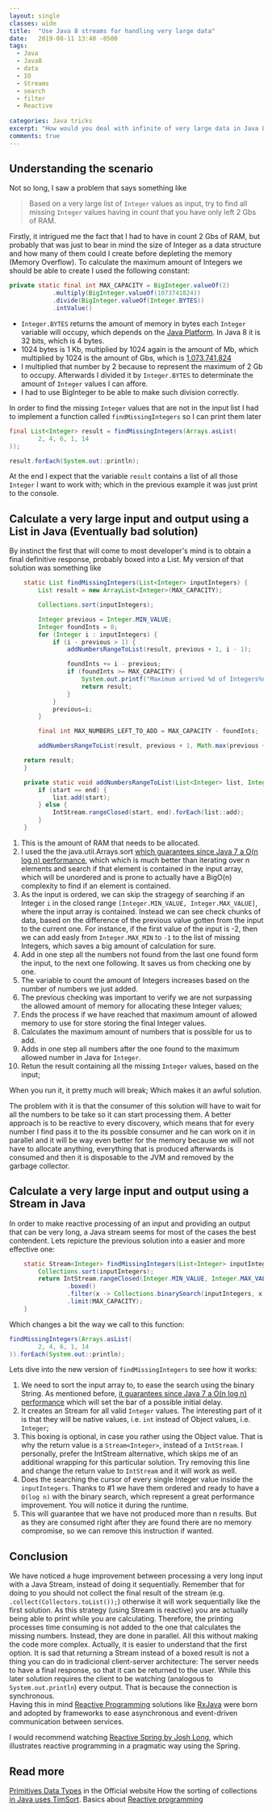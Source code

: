 ```yaml
---
layout: single
classes: wide
title:  "Use Java 8 streams for handling very large data"
date:   2019-08-11 13:40 -0500
tags:
  - Java
  - Java8
  - data
  - IO
  - Streams
  - search
  - filter
  - Reactive
 
categories: Java tricks
excerpt: "How would you deal with infinite of very large data in Java 8+ without breaking the CPU? Let's see the way I would do it."
comments: true
---
```


## Understanding the scenario

 Not so long, I saw a problem that says something like

 > Based on a very large list of `Integer` values as input, try to find all missing `Integer` values having in count that you have only left 2 Gbs of RAM.

Firstly, it intrigued me the fact that I had to have in count 2 Gbs of RAM, but probably that was just to bear in mind the size of Integer as a data structure and how many of them could I create before depleting the memory (Memory Overflow). To calculate the maximum amount of Integers we should be able to create I used the following constant:

```java
private static final int MAX_CAPACITY = BigInteger.valueOf(2)
            .multiply(BigInteger.valueOf(1073741824))
            .divide(BigInteger.valueOf(Integer.BYTES))
            .intValue()
```

- `Integer.BYTES` returns the amount of memory in bytes each `Integer` variable will occupy, which depends on the [Java Platform][1]. In Java 8 it is 32 bits, which is 4 bytes.
- 1024 bytes is 1 Kb, multiplied by 1024 again is the amount of Mb, which multiplied by 1024 is the amount of Gbs, which is [1,073,741,824](https://www.gbmb.org/gb-to-mb)
- I multiplied that number by 2 because to represent the maximum of 2 Gb to occupy. Afterwards I divided it by `Integer.BYTES` to determinate the amount of `Integer` values I can affore.
- I had to use BigInteger to be able to make such division correctly.

In order to find the missing `Integer` values that are not in the input list I had to implement a function called `findMissingIntegers` so I can print them later

```java
final List<Integer> result = findMissingIntegers(Arrays.asList(
        2, 4, 6, 1, 14
));

result.forEach(System.out::println);
```

At the end I expect that the variable `result` contains a list of all those `Integer` I want to work with; which in the previous example it was just print to the console.

## Calculate a very large input and output using a List in Java (Eventually bad solution)

By instinct the first that will come to most developer's mind is to obtain a final definitive response, probably boxed into a List.
My version of that solution was something like

```java
    static List findMissingIntegers(List<Integer> inputIntegers) {
        List result = new ArrayList<Integer>(MAX_CAPACITY);                                     #1

        Collections.sort(inputIntegers);                                                        #2    

        Integer previous = Integer.MIN_VALUE;
        Integer foundInts = 0;
        for (Integer i : inputIntegers) {
            if (i - previous > 1) {                                                             #3
                addNumbersRangeToList(result, previous + 1, i - 1);                             #4

                foundInts += i - previous;                                                      #5
                if (foundInts >= MAX_CAPACITY) {                                                #6
                    System.out.printf("Maximum arrived %d of Integers%n", foundInts);
                    return result;                                                              #7
                }
            }
            previous=i;
        }

        final int MAX_NUMBERS_LEFT_TO_ADD = MAX_CAPACITY - foundInts;                           #8

        addNumbersRangeToList(result, previous + 1, Math.max(previous + MAX_NUMBERS_LEFT_TO_ADD, Integer.MAX_VALUE)); #9

    return result;                                                                              #10
    }

    private static void addNumbersRangeToList(List<Integer> list, Integer start, Integer end) {
        if (start == end) {
            list.add(start);
        } else {
            IntStream.rangeClosed(start, end).forEach(list::add);
        }
    }
```

1. This is the amount of RAM that needs to be allocated.
2. I used the the java.util.Arrays.sort [which guarantees since Java 7 a O(n log n) performance][2], which which is much better than iterating over n elements and search if that element is contained in the input array, which will be unordered and is prone to actually have a BigO(n) complexity to find if an element is contained.
3. As the input is ordered, we can skip the stragegy of searching if an Integer `i` in the closed range `[Integer.MIN_VALUE, Integer.MAX_VALUE]`, where the input array is contained. Instead we can see check chunks of data, based on the difference of the previous value gotten from the input to the current one. For instance, if the first value of the input is -2, then we can add easly from `Integer.MAX_MIN` to `-1` to the list of missing Integers, which saves a big amount of calculation for sure.
4. Add in one step all the numbers not found from the last one found form the input, to the next one following. It saves us from checking one by one.
5. The variable to count the amount of Integers increases based on the number of numbers we just added.
6. The previous checking was important to verify we are not surpassing the allowed amount of memory for allocating these Integer values;
7. Ends the process if we have reached that maximum amount of allowed memory to use for store storing the final Integer values.
8. Calculates the maximum amount of numbers that is possible for us to add.
9. Adds in one step all numbers after the one found to the maximum allowed number in Java for `Integer`.
10. Retun the result containing all the missing `Integer` values, based on the input;

When you run it, it pretty much will break; Which makes it an awful solution.

The problem with it is that the consumer of this solution will have to wait for all the numbers to be take so it can start processing them.
A better approach is to be reactive to every discovery, which means that for every number I find pass it to the its possible consumer and he can
 work on it in parallel and it will be way even better for the memory because we will not have to allocate anything, everything that is produced
 afterwards is consumed and then it is disposable to the JVM and removed by the garbage collector.

## Calculate a very large input and output using a Stream in Java

In order to make reactive processing of an input and providing an output that can be very long, a Java stream seems for most of the cases
the best contendent. Lets repicture the previous solution into a easier and more effective one:

```java
    static Stream<Integer> findMissingIntegers(List<Integer> inputIntegers) {
        Collections.sort(inputIntegers);                                                #1
        return IntStream.rangeClosed(Integer.MIN_VALUE, Integer.MAX_VALUE)              #2
                .boxed()                                                                #3
                .filter(x -> Collections.binarySearch(inputIntegers, x) < 0)            #4
                .limit(MAX_CAPACITY);                                                   #5
    }
```

Which changes a bit the way we call to this function:

```java
findMissingIntegers(Arrays.asList(
        2, 4, 6, 1, 14
)).forEach(System.out::println);

```

Lets dive into the new version of `findMissingIntegers` to see how it works:

1. We need to sort the input array to, to ease the search using the binary String. As mentioned before, [it guarantees since Java 7 a O(n log n) performance][2]
which will set the bar of a possible initial delay.
2. It creates an Stream for all valid `Integer` values. The interesting part of it is that they will be native values, i.e. `int` instead of Object values,
i.e. `Integer`;
3. This boxing is optional, in case you rather using the Object value. That is why the return value is a `Stream<Integer>`, instead of a `IntStream`. I personally,
prefer the IntStream alternative, which skips me of an additional wrapping for this particular solution. Try removing this line and change the return value to
`IntStream` and it will work as well.
4. Does the searching the cursor of every single Integer value inside the `inputIntegers`. Thanks to #1 we have them ordered and ready to have a `O(log n)` with
the binary search, which represent a great performance improvement. You will notice it during the runtime.
5. This will guarantee that we have not produced more than n results. But as they are consumed right after they are found there are no memory compromise, so we
can remove this instruction if wanted.

## Conclusion

We have noticed a huge improvement between processing a very long input with a Java Stream, instead of doing it sequentially. Remember that for doing to you should not collect the final result of the stream (e.g. `.collect(Collectors.toList());`) otherwise it will work sequentially like the first solution.
As this strategy (using Stream is reactive) you are actually being able to print while you are calculating. Therefore, the printing processes time consuming is not added to the one that calculates the missing numbers. Instead, they are done in parallel. All this without making the code more complex. Actually, it is easier to understand that the first option.
It is sad that returning a Stream instead of a boxed result is not a thing you can do in tradicional client-server architecture: The server needs to have a final response, so that it can be returned to the user. While this later solution requires the client to be watching (analogous to `System.out.println`) every output. That is because the connection is synchronous.  
Having this in mind [Reactive Programming][3] solutions like [RxJava](https://github.com/ReactiveX/RxJava) were born and adopted by frameworks to ease asynchronous and event-driven communication between services. 

I would recommend watching [Reactive Spring by Josh Long](https://www.youtube.com/watch?v=zVNIZXf4BG8), which illustrates reactive programming in a pragmatic way using the Spring.

## Read more

[Primitives Data Types][1] in the Official website
How the sorting of collections [in Java uses TimSort][2].
Basics about [Reactive programming][3]

[1]: https://docs.oracle.com/javase/tutorial/java/nutsandbolts/datatypes.html
[2]: https://bugs.openjdk.java.net/browse/JDK-6804124
[3]: https://en.wikipedia.org/wiki/Reactive_programming
